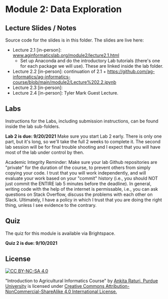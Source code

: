 # Module 2: Data Exploration

## Lecture Slides / Notes

Source code for the slides is in this folder. The slides are live here:

- Lecture 2.1 [in-person]: www.aginformaticslab.org/module2/lecture2.1.html 
    - Set up Anaconda and do the introductory Lab tutorials (there's one for each package we will use). These are linked inside the lab folder.
- Lecture 2.2 [in-person]: continuation of 2.1 + https://github.com/ag-informatics/ag-informatics-course/blob/main/module2/Lecture%202.2.ipynb
- Lecture 2.3 [in-person]: 
- Lecture 2.4 [in-person]: Tyler Mark Guest Lecture.

## Labs

Instructions for the Labs, including submission instructions, can be found inside the lab sub-folders.

**Lab 2 is due: 9/20/2021** Make sure you start Lab 2 early. There is only one part, but it's long, so we'll take the full 2 weeks to complete it. The second lab session will be for final trouble shooting and I expect that you will have most of the lab under control by then.

Academic Integrity Reminder: Make sure your lab Github repositories are "private" for the duration of the course, to prevent others from simply copying your code. I trust that you will work independently, and will evaluate your work based on your "commit" history (i.e., you should NOT just commit the ENTIRE lab 5 minutes before the deadline). In general, writing code with the help of the internet is permissable, i.e., you can ask questions on Stack Overflow, discuss the problems with each other on Slack. Ultimately, I have a policy in which I trust that you are doing the right thing, unless I see evidence to the contrary.


## Quiz

The quiz for this module is available via Brightspace. 

**Quiz 2 is due: 9/10/2021**

## License
[![CC BY-NC-SA 4.0][cc-by-nc-sa-shield]][cc-by-nc-sa]

<!-- This work is licensed under a
[Creative Commons Attribution-NonCommercial-ShareAlike 4.0 International License][cc-by-nc-sa].

[![CC BY-NC-SA 4.0][cc-by-nc-sa-image]][cc-by-nc-sa] -->

[cc-by-nc-sa]: http://creativecommons.org/licenses/by-nc-sa/4.0/
[cc-by-nc-sa-image]: https://licensebuttons.net/l/by-nc-sa/4.0/88x31.png
[cc-by-nc-sa-shield]: https://img.shields.io/badge/License-CC%20BY--NC--SA%204.0-lightgrey.svg

  "Introduction to Agricultural Informatics Course" by [Ankita Raturi, Purdue University](https://github.com/ag-informatics/ag-informatics-course) is licensed under [Creative Commons Attribution-NonCommercial-ShareAlike 4.0 International License.](http://creativecommons.org/licenses/by-nc-sa/4.0/)
